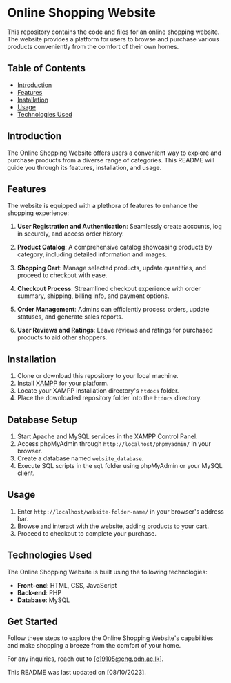 # Online Shopping Website

This repository contains the code and files for an online shopping website. The website provides a platform for users to browse and purchase various products conveniently from the comfort of their own homes.

## Table of Contents

- [Introduction](#introduction)
- [Features](#features)
- [Installation](#installation)
- [Usage](#usage)
- [Technologies Used](#technologies-used)

## Introduction

The Online Shopping Website offers users a convenient way to explore and purchase products from a diverse range of categories. This README will guide you through its features, installation, and usage.

## Features

The website is equipped with a plethora of features to enhance the shopping experience:

1. **User Registration and Authentication**: Seamlessly create accounts, log in securely, and access order history.

2. **Product Catalog**: A comprehensive catalog showcasing products by category, including detailed information and images.

3. **Shopping Cart**: Manage selected products, update quantities, and proceed to checkout with ease.

4. **Checkout Process**: Streamlined checkout experience with order summary, shipping, billing info, and payment options.

5. **Order Management**: Admins can efficiently process orders, update statuses, and generate sales reports.

6. **User Reviews and Ratings**: Leave reviews and ratings for purchased products to aid other shoppers.

## Installation

1. Clone or download this repository to your local machine.
2. Install [XAMPP](https://www.apachefriends.org/index.html) for your platform.
3. Locate your XAMPP installation directory's `htdocs` folder.
4. Place the downloaded repository folder into the `htdocs` directory.

## Database Setup

1. Start Apache and MySQL services in the XAMPP Control Panel.
2. Access phpMyAdmin through `http://localhost/phpmyadmin/` in your browser.
3. Create a database named `website_database`.
4. Execute SQL scripts in the `sql` folder using phpMyAdmin or your MySQL client.

## Usage

1. Enter `http://localhost/website-folder-name/` in your browser's address bar.
2. Browse and interact with the website, adding products to your cart.
3. Proceed to checkout to complete your purchase.

## Technologies Used

The Online Shopping Website is built using the following technologies:

- **Front-end**: HTML, CSS, JavaScript
- **Back-end**: PHP
- **Database**: MySQL

## Get Started

Follow these steps to explore the Online Shopping Website's capabilities and make shopping a breeze from the comfort of your home.

For any inquiries, reach out to [e19105@eng.pdn.ac.lk].

This README was last updated on [08/10/2023].
